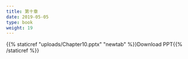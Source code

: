 ```yaml
---
title: 第十章
date: 2019-05-05
type: book
weight: 19
---
```


{{% staticref "uploads/Chapter10.pptx" "newtab" %}}Download PPT{{% /staticref %}}
